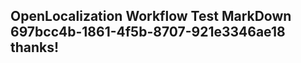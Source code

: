 <properties
ms.topic="hero-topic"
ms.test1="hero-topic"
ms.test2="test"/>

## OpenLocalization Workflow Test MarkDown 697bcc4b-1861-4f5b-8707-921e3346ae18 thanks!

